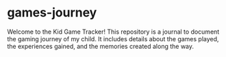 # games-journey
Welcome to the Kid Game Tracker! This repository is a journal to document the gaming journey of my child. It includes details about the games played, the experiences gained, and the memories created along the way.
